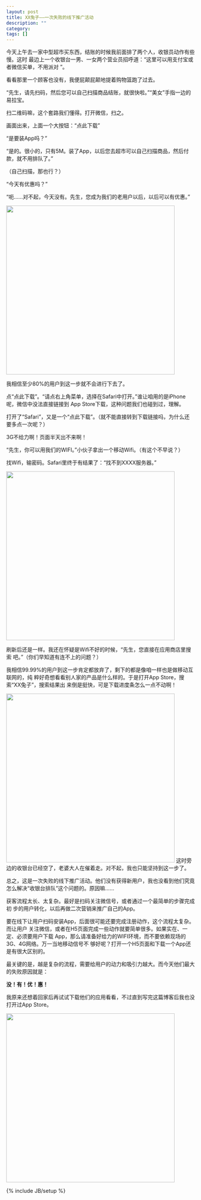 ```yaml
--- 
layout: post 
title: XX兔子——一次失败的线下推广活动 
description: "" 
category:
tags: [] 
---
```


今天上午去一家中型超市买东西，结账的时候我前面排了两个人，收银员动作有些慢。这时
最边上一个收银台一男、一女两个营业员招呼道：“这里可以用支付宝或者微信买单，不用派对
”。

看看那里一个顾客也没有，我便屁颠屁颠地提着购物篮跑了过去。

“先生，请先扫码，然后您可以自己扫描商品结账，就很快啦。”“美女”手指一边的易拉宝。

扫二维码嘛，这个套路我们懂得。打开微信，扫之。

画面出来，上面一个大按钮：“点此下载”

“是要装App吗？”

“是的。很小的，只有5M。装了App，以后您去超市可以自己扫描商品，然后付款，就不用排队了。”

（自己扫描，那也行？）

“今天有优惠吗？”

“呃……对不起，今天没有。先生，您成为我们的老用户以后，以后可以有优惠。”

<img src="http://wanzao2.b0.upaiyun.com/system/pictures/28297202/original/1441179212_500x500.png" 
style="width: 450px; height: 450px; border: none" />

我相信至少80%的用户到这一步就不会进行下去了。

点“点此下载”。“请点右上角菜单，选择在Safari中打开。”谁让咱用的是iPhone呢，微信中没法直接链接到
App Store下载，这种问题我们也碰到过，理解。

打开了“Safari”，又是一个“点此下载”。（就不能直接转到下载链接吗，为什么还要多点一次呢？）

3G不给力啊！页面半天出不来啊！

“先生，你可以用我们的WIFI。”小伙子拿出一个移动Wifi。（有这个不早说？）

找Wifi，输密码。Safari里终于有结果了：“找不到XXXX服务器。”

<img src="http://wanzao2.b0.upaiyun.com/system/pictures/31317769/original/1449811488_500x500.png"
style="width: 450px; height: 450px; border: none" />

刷新后还是一样。我还在怀疑是Wifi不好的时候，“先生，您直接在应用商店里搜索
吧。”（你们早知道有连不上的问题？）

我相信99.99%的用户到这一步肯定都放弃了，剩下的都是像咱一样也是做移动互联网的，纯
粹好奇想看看别人家的产品是什么样的。于是打开App Store，搜索“XX兔子”，搜索结果出
来倒是挺快，可是下载进度条怎么一点不动啊！

<img src="http://henan.china.com.cn/uploadfile/2016/0405/1459820581205701.jpg"
style="width: 450px; height: 450px; border: none" />
这时旁边的收银台已经空了，老婆大人在催着走。对不起，我也只能坚持到这一步了。

总之，这是一次失败的线下推广活动。他们没有获得新用户，我也没看到他们究竟怎么解决“收银台排队”这个问题的。原因嘛……

获客流程太长、太复杂。最好是扫码关注微信号，或者通过一个最简单的步骤完成初
步的用户转化，以后再做二次营销来推广自己的App。

要在线下让用户扫码安装App，后面很可能还要完成注册动作，这个流程太复杂。而让用户
关注微信，或者在H5页面完成一些动作就要简单很多。如果实在、一定、必须要用户下载
App，那么请准备好给力的WIFI环境，而不要依赖现场的3G、4G网络。万一当地移动信号不
够好呢？打开一个H5页面和下载一个App还是有很大区别的。

最关键的是，越是复杂的流程，需要给用户的动力和吸引力越大。而今天他们最大的失败原因就是：

__没！有！优！惠！__

我原来还想着回家后再试试下载他们的应用看看，不过直到写完这篇博客后我也没打开过App Store。

<img src="http://www.qqmofasi.com/data/attachments/2014/07/29/98_IQ3s466r6s36zc869H3c_large.png"
style="width: 450px; border: none" />






{% include JB/setup %}
